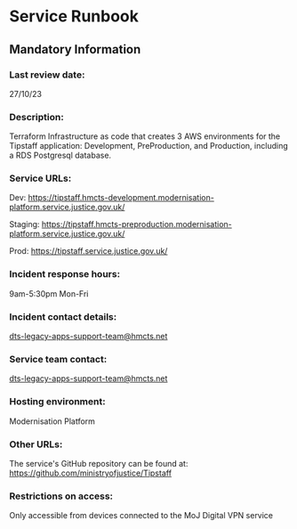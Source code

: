 # Service Runbook

<!-- This is a template that should be populated by the development team when moving to the modernisation platform, but also reviewed and kept up to date.
To ensure that people looking at your runbook can get the information they need quickly, your runbook should be short but clear. Throughout, only use acronyms if you’re confident that someone who has just been woken up at 3am would understand them. -->

## Mandatory Information

### **Last review date:**

27/10/23

### **Description:**

Terraform Infrastructure as code that creates 3 AWS environments for the Tipstaff application: Development, PreProduction, and Production, including a RDS Postgresql database.

### **Service URLs:**

Dev: <https://tipstaff.hmcts-development.modernisation-platform.service.justice.gov.uk/>

Staging: <https://tipstaff.hmcts-preproduction.modernisation-platform.service.justice.gov.uk/>

Prod: <https://tipstaff.service.justice.gov.uk/>

### **Incident response hours:**

9am-5:30pm Mon-Fri

### **Incident contact details:**

<dts-legacy-apps-support-team@hmcts.net>

### **Service team contact:**

<dts-legacy-apps-support-team@hmcts.net>

### **Hosting environment:**

Modernisation Platform

### **Other URLs:**

The service's GitHub repository can be found at: <https://github.com/ministryofjustice/Tipstaff>

### **Restrictions on access:**

Only accessible from devices connected to the MoJ Digital VPN service
